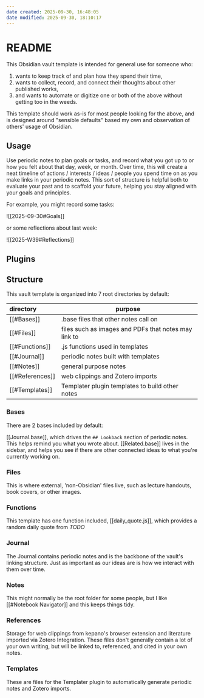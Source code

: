 ```yaml
---
date created: 2025-09-30, 16:48:05
date modified: 2025-09-30, 18:10:17
---
```


# README

This Obsidian vault template is intended for general use for someone who:
1. wants to keep track of and plan how they spend their time,
2. wants to collect, record, and connect their thoughts about other published works,
3. and wants to automate or digitize one or both of the above without getting too in the weeds.

This template should work as-is for most people looking for the above, and is designed around "sensible defaults" based my own and observation of others' usage of Obsidian.

## Usage

Use periodic notes to plan goals or tasks, and record what you got up to or how you felt about that day, week, or month. Over time, this will create a neat timeline of actions / interests / ideas / people you spend time on as you make links in your periodic notes. This sort of structure is helpful both to evaluate your past and to scaffold your future, helping you stay aligned with your goals and principles.

For example, you might record some tasks:

![[2025-09-30#Goals]]

or some reflections about last week:

![[2025-W39#Reflections]]

## Plugins

## Structure

This vault template is organized into 7 root directories by default:

| directory       | purpose                                              |
| :-------------- | ---------------------------------------------------- |
| [[#Bases]]      | .base files that other notes call on                 |
| [[#Files]]      | files such as images and PDFs that notes may link to |
| [[#Functions]]  | .js functions used in templates                      |
| [[#Journal]]    | periodic notes built with templates                  |
| [[#Notes]]      | general purpose notes                                |
| [[#References]] | web clippings and Zotero imports                     |
| [[#Templates]]  | Templater plugin templates to build other notes      |

### Bases

There are 2 bases included by default:

[[Journal.base]], which drives the `## Lookback` section of periodic notes. This helps remind you what you wrote about.
[[Related.base]] lives in the sidebar, and helps you see if there are other connected ideas to what you're currently working on.

### Files

This is where external, 'non-Obsidian' files live, such as lecture handouts, book covers, or other images.

### Functions

This template has one function included, [[daily_quote.js]], which provides a random daily quote from _TODO_

### Journal

The Journal contains periodic notes and is the backbone of the vault's linking structure. Just as important as our ideas are is how we interact with them over time. 

### Notes

This might normally be the root folder for some people, but I like [[#Notebook Navigator]] and this keeps things tidy. 

### References

Storage for web clippings from kepano's browser extension and literature imported via Zotero Integration. These files don't generally contain a lot of your own writing, but will be linked to, referenced, and cited in your own notes.

### Templates

These are files for the Templater plugin to automatically generate periodic notes and Zotero imports.